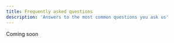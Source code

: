 ```yaml
---
title: Frequently asked questions
description: 'Answers to the most common questions you ask us'
---
```


Coming soon
